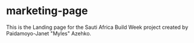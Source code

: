 # marketing-page
This is the Landing page for the Sauti Africa Build Week project created by Paidamoyo-Janet "Myles" Azehko.
